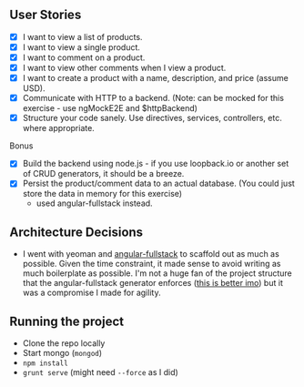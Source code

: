 
## User Stories ##
- [X] I want to view a list of products.
- [X] I want to view a single product.
- [X] I want to comment on a product.
- [X] I want to view other comments when I view a product.
- [X] I want to create a product with a name, description, and price (assume USD).
- [X] Communicate with HTTP to a backend. (Note: can be mocked for this exercise - use ngMockE2E and $httpBackend)
- [X] Structure your code sanely. Use directives, services, controllers, etc. where appropriate.

Bonus
- [X] Build the backend using node.js - if you use loopback.io or another set of CRUD generators, it should be a breeze.
- [X] Persist the product/comment data to an actual database. (You could just store the data in memory for this exercise)
  - used angular-fullstack instead.

## Architecture Decisions ##
- I went with yeoman and [angular-fullstack](https://github.com/DaftMonk/generator-angular-fullstack) to scaffold out as much as possible. Given the time constraint, it made sense to avoid writing as much boilerplate as possible. I'm not a huge fan of the project structure that the angular-fullstack generator enforces ([this is better imo](https://github.com/johnpapa/angularjs-styleguide)) but it was a compromise I made for agility.


## Running the project ##
- Clone the repo locally
- Start mongo (`mongod`)
- `npm install`
- `grunt serve` (might need `--force` as I did)
